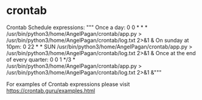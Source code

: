# crontab
 
Crontab Schedule expressions: 
""" Once a day: 0 0 * * * /usr/bin/python3/home/AngelPagan/crontab/app.py > /usr/bin/python3/home/AngelPagan/crontab/log.txt 2>&1 &
On sunday at 10pm: 0 22 * * SUN /usr/bin/python3/home/AngelPagan/crontab/app.py > /usr/bin/python3/home/AngelPagan/crontab/log.txt 2>&1 &
Once at the end of every quarter: 0 0 1 */3 * /usr/bin/python3/home/AngelPagan/crontab/app.py > /usr/bin/python3/home/AngelPagan/crontab/log.txt 2>&1 &"""

For examples of Crontab expressions please visit https://crontab.guru/examples.html

